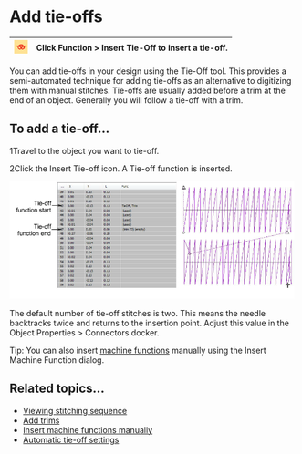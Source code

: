 # Add tie-offs

| ![InsertTieOff.png](assets/InsertTieOff.png) | Click Function > Insert Tie-Off to insert a tie-off. |
| -------------------------------------------- | ---------------------------------------------------- |

You can add tie-offs in your design using the Tie-Off tool. This provides a semi-automated technique for adding tie-offs as an alternative to digitizing them with manual stitches. Tie-offs are usually added before a trim at the end of an object. Generally you will follow a tie-off with a trim.

## To add a tie-off...

1Travel to the object you want to tie-off.

2Click the Insert Tie-off icon. A Tie-off function is inserted.

![StitchListTieOffs.png](assets/StitchListTieOffs.png)

The default number of tie-off stitches is two. This means the needle backtracks twice and returns to the insertion point. Adjust this value in the Object Properties > Connectors docker.

Tip: You can also insert [machine functions](../../glossary/glossary) manually using the Insert Machine Function dialog.

## Related topics...

- [Viewing stitching sequence](../../Basics/view/Viewing_stitching_sequence)
- [Add trims](Add_trims)
- [Insert machine functions manually](../../Modifying/functions/Insert_machine_functions_manually)
- [Automatic tie-off settings](Automatic_tie-off_settings)
